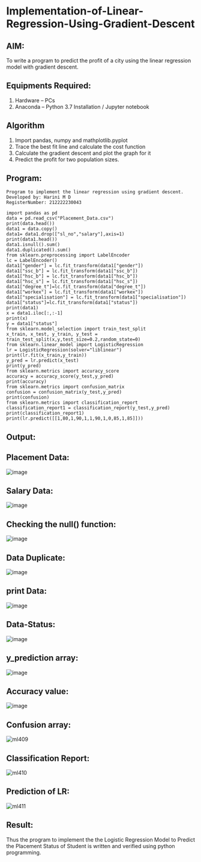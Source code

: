 # Implementation-of-Linear-Regression-Using-Gradient-Descent

## AIM:
To write a program to predict the profit of a city using the linear regression model with gradient descent.

## Equipments Required:
1. Hardware – PCs
2. Anaconda – Python 3.7 Installation / Jupyter notebook

## Algorithm
1. Import pandas, numpy and mathplotlib.pyplot
2. Trace the best fit line and calculate the cost function
3. Calculate the gradient descent and plot the graph for it
4. Predict the profit for two population sizes. 

## Program:
```
Program to implement the linear regression using gradient descent.
Developed by: Harini M D
RegisterNumber: 212222230043

import pandas as pd
data = pd.read_csv("Placement_Data.csv")
print(data.head())
data1 = data.copy()
data1= data1.drop(["sl_no","salary"],axis=1)
print(data1.head())
data1.isnull().sum()
data1.duplicated().sum()
from sklearn.preprocessing import LabelEncoder
lc = LabelEncoder()
data1["gender"] = lc.fit_transform(data1["gender"])
data1["ssc_b"] = lc.fit_transform(data1["ssc_b"])
data1["hsc_b"] = lc.fit_transform(data1["hsc_b"])
data1["hsc_s"] = lc.fit_transform(data1["hsc_s"])
data1["degree_t"]=lc.fit_transform(data["degree_t"])
data1["workex"] = lc.fit_transform(data1["workex"])
data1["specialisation"] = lc.fit_transform(data1["specialisation"])
data1["status"]=lc.fit_transform(data1["status"])
print(data1)
x = data1.iloc[:,:-1]
print(x)
y = data1["status"]
from sklearn.model_selection import train_test_split
x_train, x_test, y_train, y_test = train_test_split(x,y,test_size=0.2,random_state=0)
from sklearn.linear_model import LogisticRegression
lr = LogisticRegression(solver="liblinear")
print(lr.fit(x_train,y_train))
y_pred = lr.predict(x_test)
print(y_pred)
from sklearn.metrics import accuracy_score
accuracy = accuracy_score(y_test,y_pred)
print(accuracy)
from sklearn.metrics import confusion_matrix
confusion = confusion_matrix(y_test,y_pred)
print(confusion)
from sklearn.metrics import classification_report
classification_report1 = classification_report(y_test,y_pred)
print(classification_report1)
print(lr.predict([[1,80,1,90,1,1,90,1,0,85,1,85]]))
```
## Output:

##  Placement Data:
![image](https://github.com/gokulvijayaramanuja/Implementation-of-Logistic-Regression-Model-to-Predict-the-Placement-Status-of-Student/assets/119577543/6994af0d-c9a4-4c5a-b10d-e7785b84a4f4)

## Salary Data:
![image](https://github.com/gokulvijayaramanuja/Implementation-of-Logistic-Regression-Model-to-Predict-the-Placement-Status-of-Student/assets/119577543/4dd4fede-b0e0-447d-97b5-98904148e8ed)

## Checking the null() function:
![image](https://github.com/gokulvijayaramanuja/Implementation-of-Logistic-Regression-Model-to-Predict-the-Placement-Status-of-Student/assets/119577543/7f59638b-48d7-4239-996f-374b7e57255b)

## Data Duplicate:
![image](https://github.com/gokulvijayaramanuja/Implementation-of-Logistic-Regression-Model-to-Predict-the-Placement-Status-of-Student/assets/119577543/fda5143b-b0c6-4e44-8ee4-7ad98c1191f1)

## print Data:
![image](https://github.com/gokulvijayaramanuja/Implementation-of-Logistic-Regression-Model-to-Predict-the-Placement-Status-of-Student/assets/119577543/228a1adc-68ae-4ca3-a7bc-0f9c62f29d71)

## Data-Status:
![image](https://github.com/gokulvijayaramanuja/Implementation-of-Logistic-Regression-Model-to-Predict-the-Placement-Status-of-Student/assets/119577543/4792f579-d525-4b95-b1de-c1a56c307e79)

## y_prediction array:
![image](https://github.com/gokulvijayaramanuja/Implementation-of-Logistic-Regression-Model-to-Predict-the-Placement-Status-of-Student/assets/119577543/f29dec1b-606b-41c4-97b9-e98e11b6a57b)

## Accuracy value:
![image](https://github.com/gokulvijayaramanuja/Implementation-of-Logistic-Regression-Model-to-Predict-the-Placement-Status-of-Student/assets/119577543/27881173-f288-4321-99fb-fa2a259a719b)

## Confusion array:
![ml409](https://github.com/gokulvijayaramanuja/Implementation-of-Logistic-Regression-Model-to-Predict-the-Placement-Status-of-Student/assets/119577543/d9b945e0-4545-4590-af40-a9e4aaa9f535)

## Classification Report:
![ml410](https://github.com/gokulvijayaramanuja/Implementation-of-Logistic-Regression-Model-to-Predict-the-Placement-Status-of-Student/assets/119577543/e775eca8-1347-4928-b0c5-d44132957c21)

## Prediction of LR:
![ml411](https://github.com/gokulvijayaramanuja/Implementation-of-Logistic-Regression-Model-to-Predict-the-Placement-Status-of-Student/assets/119577543/6d62f505-0a6c-42cb-9ab2-800e20f4858b)

## Result:
Thus the program to implement the the Logistic Regression Model to Predict the Placement Status of Student is written and verified using python programming.
